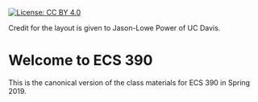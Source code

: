 [![License: CC BY 4.0](https://img.shields.io/badge/License-CC%20BY%204.0-lightgrey.svg)](https://creativecommons.org/licenses/by/4.0/)

Credit for the layout is given to Jason-Lowe Power of UC Davis.

# Welcome to ECS 390

This is the canonical version of the class materials for ECS 390 in Spring 2019.
